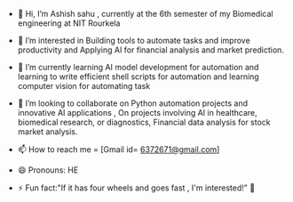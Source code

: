 - 👋 Hi, I’m Ashish sahu , currently at the 6th semester of my Biomedical engineering at NIT Rourkela
- 👀 I’m interested  in Building tools to automate tasks and improve productivity and  Applying AI for financial analysis and  market prediction.
- 🌱 I’m currently learning  AI model development for automation  and learning to write efficient shell scripts for automation and learning  computer vision for automating task

- 💞️ I’m looking to collaborate on Python automation projects and innovative  AI applications , On projects involving AI in healthcare, biomedical research, or  diagnostics, Financial data analysis for stock market analysis.


- 📫 How to reach me = [Gmail id= 6372671@gmail.com] 
- 😄 Pronouns: HE
- ⚡ Fun fact:"If it has four wheels and goes fast , I'm interested!"  🚗

<!---
Ashish-s2/Ashish-s2 is a ✨ special ✨  repository  because its `README.md`  (this file) appears on your GitHub profile.
You can click the Preview link to take a look at your changes.
--->
